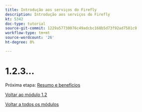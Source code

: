 ```yaml
---
title: Introdução aos serviços do Firefly
description: Introdução aos serviços do Firefly
kt: 5342
doc-type: tutorial
source-git-commit: 1229a57730076c49adcbc168b5d73f92ad7581c9
workflow-type: tm+mt
source-wordcount: '26'
ht-degree: 0%

---
```


# 1.2.3...


Próxima etapa: [Resumo e benefícios](./summary.md)

[Voltar ao módulo 1.2](./automation.md)

[Voltar a todos os módulos](./../../../overview.md)
